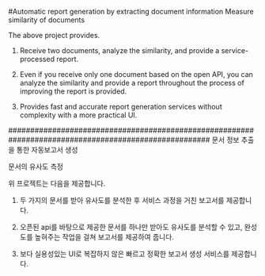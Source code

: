 #Automatic report generation by extracting document information
Measure similarity of documents

The above project provides.

1. Receive two documents, analyze the similarity, and provide a service-processed report.

2. Even if you receive only one document based on the open API, you can analyze the similarity and provide a report throughout the process of improving the report is provided.

3. Provides fast and accurate report generation services without complexity with a more practical UI.

######################################################################################################
문서 정보 추출을 통한 자동보고서 생성

문서의 유사도 측정

위 프로젝트는 다음을 제공합니다.

1. 두 가지의 문서를 받아 유사도를 분석한 후 서비스 과정을 거친 보고서를 제공합니다.

2. 오픈된 api를 바탕으로 제공한 문서를 하나만 받아도 유사도를 분석할 수 있고, 완성도를 높혀주는 작업을 걸쳐 보고서를 제공하여 줍니다.

3. 보다 실용성있는 UI로 복잡하지 않은 빠르고 정확한 보고서 생성 서비스를 제공합니다.
